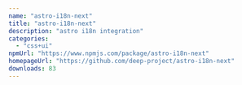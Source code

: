 ```yaml
---
name: "astro-i18n-next"
title: "astro-i18n-next"
description: "astro i18n integration"
categories:
  - "css+ui"
npmUrl: "https://www.npmjs.com/package/astro-i18n-next"
homepageUrl: "https://github.com/deep-project/astro-i18n-next"
downloads: 83
---
```

